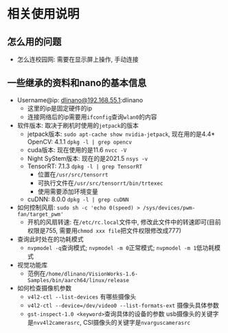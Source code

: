 # 相关使用说明

## 怎么用的问题

* 怎么连校园网: 需要在显示屏上操作, 手动连接

## 一些继承的资料和nano的基本信息

* Username@ip: dlinano@192.168.55.1:dlinano
  * 这里的ip是固定硬件的ip
  * 连接网络后的ip需要用`ifconfig`查询`wlan0`的内容
* 软件版本: 取决于刷机时使用的`jetpack`的版本
  * jetpack版本: `sudo apt-cache show nvidia-jetpack`, 现在用的是4.4* OpenCV: 4.1.1 `dpkg -l | grep opencv`
  * cuda版本: 现在使用的是11.6 `nvcc -V`
  * Night SyStem版本: 现在的是2021.5 `nsys -v`
  * TensorRT: 7.1.3 `dpkg -l | grep TensorRT`
    * 位置在`/usr/src/tensorrt`
    * 可执行文件在`/usr/src/tensorrt/bin/trtexec`
    * 使用需要添加环境变量
  * cuDNN: 8.0.0 `dpkg -l | grep cuDNN`
* 如何控制风扇: `sudo sh -c 'echo 0(speed) > /sys/devices/pwm-fan/target_pwm'`
  * 开机的风扇转速: 在`/etc/rc.local`文件中, 修改此文件中的转速即可(目前权限是755, 需要用`chmod xxx file`把文件权限修改成777)
* 查询此时处在的功耗模式
  * `nvpmodel -q`查询模式; `nvpmodel -m 0`正常模式; `nvpmodel -m 1`低功耗模式
* 视觉功能库
  * 范例在`/home/dlinano/VisionWorks-1.6-Samples/bin/aarch64/linux/release`
* 如何检查摄像机参数
  * `v4l2-ctl --list-devices` 有哪些摄像头
  * `v4l2-ctl --device=/dev/video0 --list-formats-ext` 摄像头具体参数
  * `gst-inspect-1.0 <keyword>`查询具体的设备的参数 usb摄像头的关键字是`nvv4l2camerasrc`, CSI摄像头的关键字是`nvarguscamerasrc`